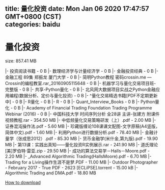 
title: 量化投资
date: Mon Jan 06 2020 17:47:57 GMT+0800 (CST)    
categories: baidu
---

# 量化投资
size: 857.41 MB
 
 
|- 投资阅读书籍 - 0 B
|- 数理经济学与计量经济学 - 0 B
|- 金融投资经典 - 0 B
|- 金融工程 89集 郑振龙 厦门大学 - 0 B
|- 简明Python教程  密码crossin.me  —Crossin的编程教室.rar_20160905115648 - 0 B
|- 机器学习与量化交易项目班-完整版 - 0 B
|- 共享-Python量化 - 0 B
|- 北风网大数据项目实战之Python金融应用编程(数据分析、定价与量化投资) - 0 B
|- ^量化交易精选书籍[PDF不定期更新中] - 0 B
|- R量化 - 0 B
|- R - 0 B
|- Quant_Interview_Books - 0 B
|- Python量化 - 0 B
|- Academy of Financial Trading Foundation Trading Programme Webinar (2016) - 0 B
|- 中国科技大学 时间序列分析 全28讲 主讲-张建方 附课件 视频教程.rar - 354.50 MB
|- 中低频量化交易策略研发（上）.pdf - 2.00 MB
|- 证券混沌操作法.pdf - 5.60 MB
|- 珍藏版缠论108课课文配图-文字原稿(A4竖版，简体中文).pdf - 1.60 MB
|- 利用Python进行数据分析.pdf - 78.40 MB
|- 金融计量学（张成思2012）.pdf - 85.30 MB
|- 货币金融学(米什金,第九版).pdf - 19.90 MB
|- 第13课：实践出真知——量化投资R实例展示.rar - 241.90 MB
|- 道氏理论[美]罗伯特·雷亚.zip - 29.50 MB
|- 成功的算法交易学－Halls－Moore.pdf - 2.20 MB
|- _Advanced Algorithmic Trading(HallsMoore).pdf - 6.70 MB
|- Trading for a Living操作生涯不是梦.PDF - 11.00 MB
|- Outdoor Photographer - February 2017 - True PDF - 2623 [ECLiPSE].torrent - 15.00 kB
|- Algorithmic Trading and DMA.pdf - 18.80 MB

[How to download](https://bpcam.bemobtrk.com/go/2ceec3aa-1ca2-46d6-b9ff-aaa5c184517c?jno=5476)